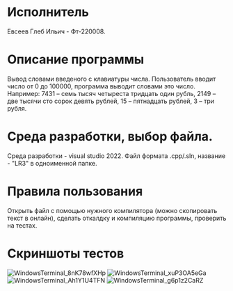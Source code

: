 # Исполнитель
Евсеев Глеб Ильич - Фт-220008.

# Описание программы
Вывод словами введеного с клавиатуры числа.
Пользователь вводит число от 0 до 100000, программа выводит словами это число.
Например: 7431 – семь тысяч четыреста тридцать один рубль, 2149 – две тысячи сто сорок девять рублей, 15 – пятнадцать рублей, 3 – три рубля. 
 
# Среда разработки, выбор файла.
Среда разработки - visual studio 2022.
Файл формата .cpp/.sln, название - "LR3" в одноименной папке.

# Правила пользования
Открыть файл с помощью нужного компилятора (можно скопировать текст в онлайн), сделать откалдку и компиляцию программы, проверить на тестах.

# Скриншоты тестов
![WindowsTerminal_8nK78wfXHp](https://github.com/4s4ken/LR-4/assets/65232734/fcf8dde6-c460-492b-94a7-6c4cf4a60311)
![WindowsTerminal_xuP3OA5eGa](https://github.com/4s4ken/LR-4/assets/65232734/9a4f2710-52cf-4470-99d1-99df41f40c3f)
![WindowsTerminal_Ah1Y1U4TFN](https://github.com/4s4ken/LR-4/assets/65232734/c9927828-b864-47b1-82cf-b0d0b137777c)
![WindowsTerminal_g6p1z2CaRZ](https://github.com/4s4ken/LR-4/assets/65232734/18040c5b-8e9f-4107-b579-04e0fbef91b4)
